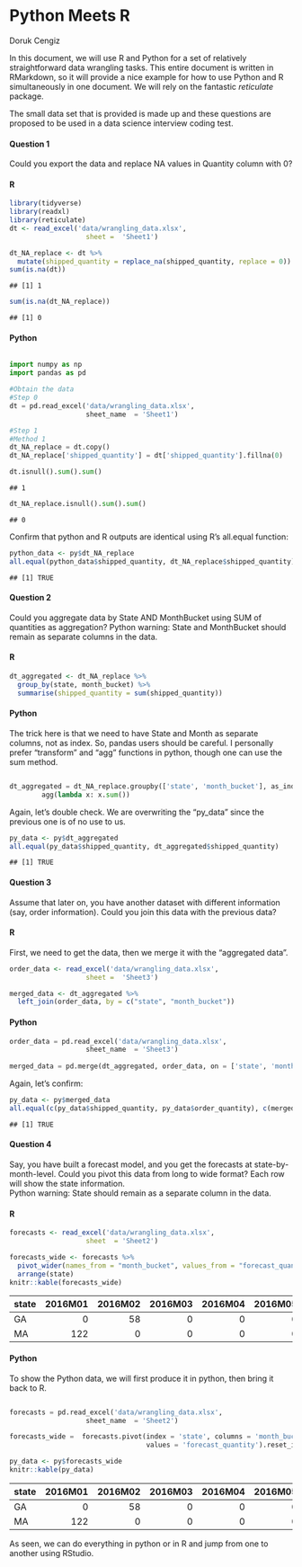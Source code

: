 Python Meets R
================
Doruk Cengiz

In this document, we will use R and Python for a set of relatively
straightforward data wrangling tasks. This entire document is written in
RMarkdown, so it will provide a nice example for how to use Python and R
simultaneously in one document. We will rely on the fantastic
*reticulate* package.

The small data set that is provided is made up and these questions are
proposed to be used in a data science interview coding test.

#### Question 1

Could you export the data and replace NA values in Quantity column with
0?

#### R

``` r
library(tidyverse)
library(readxl)
library(reticulate)
dt <- read_excel('data/wrangling_data.xlsx', 
                   sheet =  'Sheet1')

dt_NA_replace <- dt %>% 
  mutate(shipped_quantity = replace_na(shipped_quantity, replace = 0))
sum(is.na(dt))
```

    ## [1] 1

``` r
sum(is.na(dt_NA_replace))
```

    ## [1] 0

#### Python

``` python

import numpy as np
import pandas as pd

#Obtain the data
#Step 0
dt = pd.read_excel('data/wrangling_data.xlsx', 
                   sheet_name  = 'Sheet1')

#Step 1
#Method 1
dt_NA_replace = dt.copy()
dt_NA_replace['shipped_quantity'] = dt['shipped_quantity'].fillna(0)

dt.isnull().sum().sum()
```

    ## 1

``` python
dt_NA_replace.isnull().sum().sum()
```

    ## 0

Confirm that python and R outputs are identical using R’s all.equal
function:

``` r
python_data <- py$dt_NA_replace
all.equal(python_data$shipped_quantity, dt_NA_replace$shipped_quantity)
```

    ## [1] TRUE

#### Question 2

Could you aggregate data by State AND MonthBucket using SUM of
quantities as aggregation? Python warning: State and MonthBucket should
remain as separate columns in the data.

#### R

``` r
dt_aggregated <- dt_NA_replace %>% 
  group_by(state, month_bucket) %>% 
  summarise(shipped_quantity = sum(shipped_quantity))
```

#### Python

The trick here is that we need to have State and Month as separate
columns, not as index. So, pandas users should be careful. I personally
prefer “transform” and “agg” functions in python, though one can use the
sum method.

``` python

dt_aggregated = dt_NA_replace.groupby(['state', 'month_bucket'], as_index = False)[['shipped_quantity']].\
        agg(lambda x: x.sum())
```

Again, let’s double check. We are overwriting the “py\_data” since the
previous one is of no use to us.

``` r
py_data <- py$dt_aggregated
all.equal(py_data$shipped_quantity, dt_aggregated$shipped_quantity)
```

    ## [1] TRUE

#### Question 3

Assume that later on, you have another dataset with different
information (say, order information). Could you join this data with the
previous data?

#### R

First, we need to get the data, then we merge it with the “aggregated
data”.

``` r
order_data <- read_excel('data/wrangling_data.xlsx', 
                   sheet =  'Sheet3')

merged_data <- dt_aggregated %>% 
  left_join(order_data, by = c("state", "month_bucket"))
```

#### Python

``` python
order_data = pd.read_excel('data/wrangling_data.xlsx', 
                   sheet_name  = 'Sheet3')
                   
merged_data = pd.merge(dt_aggregated, order_data, on = ['state', 'month_bucket'], how = 'left')
```

Again, let’s confirm:

``` r
py_data <- py$merged_data
all.equal(c(py_data$shipped_quantity, py_data$order_quantity), c(merged_data$shipped_quantity, merged_data$order_quantity))
```

    ## [1] TRUE

#### Question 4

Say, you have built a forecast model, and you get the forecasts at
state-by-month-level. Could you pivot this data from long to wide
format? Each row will show the state information.  
Python warning: State should remain as a separate column in the data.

#### R

``` r
forecasts <- read_excel('data/wrangling_data.xlsx', 
                   sheet  = 'Sheet2')

forecasts_wide <- forecasts %>% 
  pivot_wider(names_from = "month_bucket", values_from = "forecast_quantity", id_cols = "state") %>% 
  arrange(state)
knitr::kable(forecasts_wide)
```

| state | 2016M01 | 2016M02 | 2016M03 | 2016M04 | 2016M05 | 2016M06 | 2016M07 | 2016M08 | 2016M09 | 2016M10 | 2016M11 | 2016M12 |
| :---- | ------: | ------: | ------: | ------: | ------: | ------: | ------: | ------: | ------: | ------: | ------: | ------: |
| GA    |       0 |      58 |       0 |       0 |       0 |       0 |       0 |      15 |       0 |       0 |       0 |       0 |
| MA    |     122 |       0 |       0 |       0 |       0 |       0 |       0 |       0 |       0 |       0 |      90 |       0 |

#### Python

To show the Python data, we will first produce it in python, then bring
it back to R.

``` python

forecasts = pd.read_excel('data/wrangling_data.xlsx', 
                   sheet_name  = 'Sheet2')

forecasts_wide =  forecasts.pivot(index = 'state', columns = 'month_bucket', 
                                  values = 'forecast_quantity').reset_index()
```

``` r
py_data <- py$forecasts_wide
knitr::kable(py_data)
```

| state | 2016M01 | 2016M02 | 2016M03 | 2016M04 | 2016M05 | 2016M06 | 2016M07 | 2016M08 | 2016M09 | 2016M10 | 2016M11 | 2016M12 |
| :---- | ------: | ------: | ------: | ------: | ------: | ------: | ------: | ------: | ------: | ------: | ------: | ------: |
| GA    |       0 |      58 |       0 |       0 |       0 |       0 |       0 |      15 |       0 |       0 |       0 |       0 |
| MA    |     122 |       0 |       0 |       0 |       0 |       0 |       0 |       0 |       0 |       0 |      90 |       0 |

As seen, we can do everything in python or in R and jump from one to
another using RStudio.
